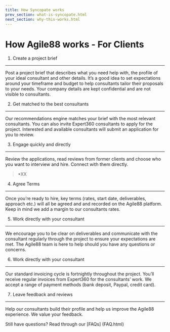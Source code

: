 ```yaml
---
title: How Syncopate works
prev_section: what-is-syncopate.html
next_section: why-this-works.html
---
```


How Agile88 works - For Clients
===================

1. Create a project brief
-----------------------

Post a project brief that describes what you need help with, the profile of your ideal consultant and other details. It’s a good idea to set expectations around your timeframe and budget to help consultants tailor their proposals to your needs. Your company details are kept confidential and are not visible to consultants.

2. Get matched to the best consultants
-------------------

Our recommendations engine matches your brief with the most relevant consultants. You can also invite Expert360 consultants to apply for the project. Interested and available consultants will submit an application for you to review.

3. Engage quickly and directly
---------------------------

Review the applications, read reviews from former clients and choose who you want to interview and hire. Connect with them directly.

> *XX


4. Agree Terms
------------------

Once you’re ready to hire, key terms (rates, start date, deliverables, approach etc.) will all be agreed and and recorded on the Agile88 platform. Keep in mind we add a margin to our consultants rates.


5. Work directly with your consultant
-------------------------------------

We encourage you to be clear on deliverables and communicate with the consultant regularly through the project to ensure your expectations are met. The Agile88 team is here to help should you have any questions or concerns.


6. Work directly with your consultant
-------------------------------------
Our standard invoicing cycle is fortnightly throughout the project. You’ll receive regular invoices from Expert360 for the consultants’ work. We accept a range of payment methods (bank deposit, Paypal, credit card).

7. Leave feedback and reviews
-------------------------------------

Help our consultants build their profile and help us improve the Agile88 experience. We value your feedback.

Still have questions? Read through our [FAQs] (FAQ.html)


